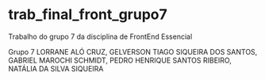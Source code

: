 # trab_final_front_grupo7
Trabalho do grupo 7 da disciplina de FrontEnd Essencial

Grupo 7
LORRANE ALÓ CRUZ, GELVERSON TIAGO SIQUEIRA DOS SANTOS, GABRIEL MAROCHI SCHMIDT, PEDRO HENRIQUE SANTOS RIBEIRO, NATÁLIA DA SILVA SIQUEIRA
